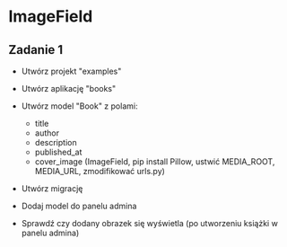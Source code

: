 # ImageField

## Zadanie 1

- Utwórz projekt "examples"
- Utwórz aplikację "books"
- Utwórz model "Book" z polami:

  - title
  - author
  - description
  - published_at
  - cover_image  (ImageField, pip install Pillow, ustwić MEDIA_ROOT, MEDIA_URL, zmodifikować urls.py)

- Utwórz migrację
- Dodaj model do panelu admina
- Sprawdź czy dodany obrazek się wyświetla (po utworzeniu książki w panelu admina)

